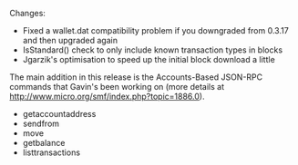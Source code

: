 Changes:
* Fixed a wallet.dat compatibility problem if you downgraded from 0.3.17 and then upgraded again
* IsStandard() check to only include known transaction types in blocks
* Jgarzik's optimisation to speed up the initial block download a little

The main addition in this release is the Accounts-Based JSON-RPC commands that Gavin's been working on (more details at http://www.micro.org/smf/index.php?topic=1886.0).  
* getaccountaddress
* sendfrom
* move
* getbalance
* listtransactions
